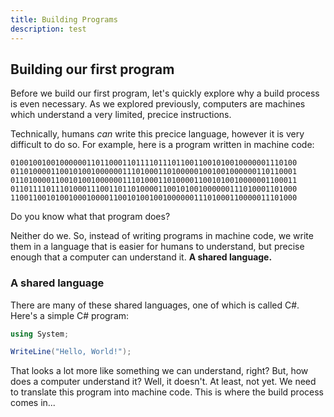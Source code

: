 ```yaml
---
title: Building Programs
description: test
---
```


## Building our first program

Before we build our first program, let's quickly explore why a build process is even necessary. As we explored previously, computers are machines which understand a very limited, precice instructions.

Technically, humans *can* write this precice language, however it is very difficult to do so. For example, here is a program written in machine code:

```
0100100100100000011011000110111101110110011001010010000001110100
0110100001100101001000000111010001101000001001001000000110110001
0110100001100101001000000111010001101000011001010010000001100011
0110111101110100011100110110100001100101001000000111010001101000
1100110010100100010000110010100100100000011101000110000011101000
```

Do you know what that program does?

Neither do we. So, instead of writing programs in machine code, we write them in a language that is easier for humans to understand, but precise enough that a computer can understand it. **A shared language.**

### A shared language
There are many of these shared languages, one of which is called C#. Here's a simple C# program:

```csharp
using System;

WriteLine("Hello, World!");
```

That looks a lot more like something we can understand, right? But, how does a computer understand it? Well, it doesn't. At least, not yet. We need to translate this program into machine code. This is where the build process comes in...